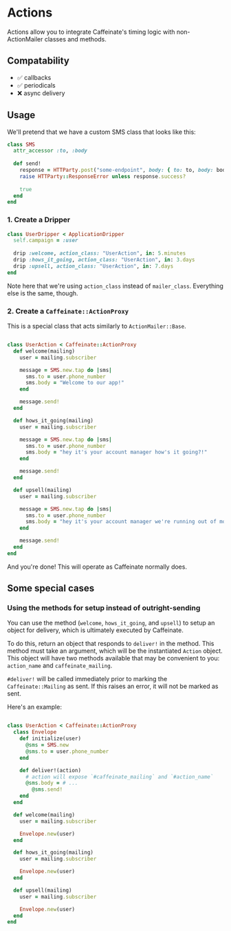 # Actions

Actions allow you to integrate Caffeinate's timing logic with non-ActionMailer classes and methods.

## Compatability

* ✅ callbacks
* ✅ periodicals
* ❌ async delivery 

## Usage

We'll pretend that we have a custom SMS class that looks like this:

```ruby
class SMS
  attr_accessor :to, :body
  
  def send! 
    response = HTTParty.post("some-endpoint", body: { to: to, body: body}.to_json)
    raise HTTParty::ResponseError unless response.success? 
    
    true 
  end
end
```

### 1. Create a Dripper 

```ruby
class UserDripper < ApplicationDripper
  self.campaign = :user 
  
  drip :welcome, action_class: "UserAction", in: 5.minutes 
  drip :hows_it_going, action_class: "UserAction", in: 3.days 
  drip :upsell, action_class: "UserAction", in: 7.days 
end
```

Note here that we're using `action_class` instead of `mailer_class`. Everything else is the same, though.

### 2. Create a `Caffeinate::ActionProxy`

This is a special class that acts similarly to `ActionMailer::Base`.

```ruby

class UserAction < Caffeinate::ActionProxy
  def welcome(mailing)
    user = mailing.subscriber

    message = SMS.new.tap do |sms|
      sms.to = user.phone_number
      sms.body = "Welcome to our app!"
    end

    message.send!
  end

  def hows_it_going(mailing)
    user = mailing.subscriber

    message = SMS.new.tap do |sms|
      sms.to = user.phone_number
      sms.body = "hey it's your account manager how's it going?!"
    end

    message.send!
  end

  def upsell(mailing)
    user = mailing.subscriber

    message = SMS.new.tap do |sms|
      sms.to = user.phone_number
      sms.body = "hey it's your account manager we're running out of money so can you change plans to make the investors happy?!"
    end

    message.send!
  end
end
```

And you're done! This will operate as Caffeinate normally does.

## Some special cases

### Using the methods for setup instead of outright-sending

You can use the method (`welcome`, `hows_it_going`, and `upsell`) to setup an object for delivery, which is ultimately executed by Caffeinate.

To do this, return an object that responds to `deliver!` in the method. This method must take an argument, which will be the instantiated `Action` object. This object will have two methods available that may be convenient to you: `action_name` and `caffeinate_mailing`.

`#deliver!` will be called immediately prior to marking the `Caffeinate::Mailing` as sent. If this raises an error, it will not be marked as sent.

Here's an example:

```ruby

class UserAction < Caffeinate::ActionProxy
  class Envelope
    def initialize(user)
      @sms = SMS.new
      @sms.to = user.phone_number
    end

    def deliver!(action)
      # action will expose `#caffeinate_mailing` and `#action_name`
      @sms.body = # ... 
        @sms.send!
    end
  end

  def welcome(mailing)
    user = mailing.subscriber

    Envelope.new(user)
  end

  def hows_it_going(mailing)
    user = mailing.subscriber

    Envelope.new(user)
  end

  def upsell(mailing)
    user = mailing.subscriber

    Envelope.new(user)
  end
end
```
